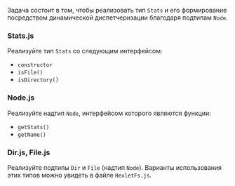 Задача состоит в том, чтобы реализовать тип `Stats` и его формирование посредством динамической диспетчеризации благодаря подтипам `Node`.

### Stats.js

Реализуйте тип `Stats` со следующим интерфейсом:

-   `constructor`
-   `isFile()`
-   `isDirectory()`

### Node.js

Реализуйте надтип `Node`, интерфейсом которого являются функции:

-   `getStats()`
-   `getName()`

### Dir.js, File.js

Реализуйте подтипы `Dir` и `File` (надтип `Node`). Варианты использования этих типов можно увидеть в файле `HexletFs.js`.